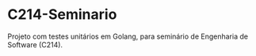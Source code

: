 # C214-Seminario
Projeto com testes unitários em Golang, para seminário de Engenharia de Software (C214).
